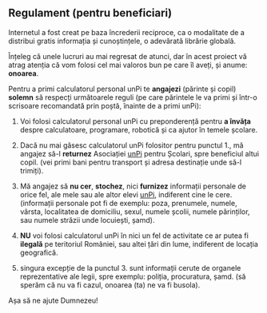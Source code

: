 ## Regulament (pentru beneficiari)

Internetul a fost creat pe baza încrederii reciproce, ca o modalitate de a distribui gratis informația și cunoștințele, o adevărată librărie globală.

Înțeleg că unele lucruri au mai regresat de atunci, dar în acest proiect vă atrag atenția că vom folosi cel mai valoros bun pe care îl aveți, și anume: **onoarea**.

Pentru a primi calculatorul personal unPi te **angajezi** (părinte și copil) **solemn** să respecți următoarele reguli (pe care părintele le va primi și într-o scrisoare recomandată prin poștă, înainte de a primi unPi):

1. Voi folosi calculatorul personal unPi cu preponderență pentru **a învăța** despre calculatoare, programare, robotică și ca ajutor în temele școlare.

2. Dacă nu mai găsesc calculatorul unPi folositor pentru punctul 1., mă angajez să-l **returnez** Asociației [unPi](http://returnez.unpi.ro/) pentru Școlari, spre beneficiul altui copil. (vei primi bani pentru transport și adresa destinație unde să-l trimiți).

3. Mă angajez să **nu cer**, **stochez**, nici **furnizez** informații personale de orice fel, ale mele sau ale altor elevi [unPi](https://www.unpi.ro/), indiferent cine le cere. (informații personale pot fi de exemplu: poza, prenumele, numele, vârsta, localitatea de domiciliu, sexul, numele școlii, numele părinților, sau numele străzii unde locuiești, șamd).

4. **NU** voi folosi calculatorul unPi în nici un fel de activitate ce ar putea fi **ilegală** pe teritoriul României, sau altei țări din lume, indiferent de locația geografică.

5. singura excepție de la punctul 3. sunt informații cerute de organele reprezentative ale legii, spre exemplu: poliția, procuratura, șamd. (să sperăm că nu va fi cazul, onoarea (ta) ne va fi busola).

Așa să ne ajute Dumnezeu!
